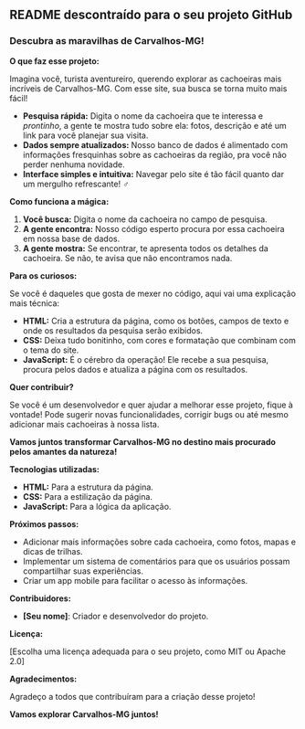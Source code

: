 ## **README descontraído para o seu projeto GitHub**

### **Descubra as maravilhas de Carvalhos-MG!** ️

**O que faz esse projeto:**

Imagina você, turista aventureiro, querendo explorar as cachoeiras mais incríveis de Carvalhos-MG. Com esse site, sua busca se torna muito mais fácil! 

* **Pesquisa rápida:** Digita o nome da cachoeira que te interessa e *prontinho*, a gente te mostra tudo sobre ela: fotos, descrição e até um link para você planejar sua visita. 
* **Dados sempre atualizados:** Nosso banco de dados é alimentado com informações fresquinhas sobre as cachoeiras da região, pra você não perder nenhuma novidade.
* **Interface simples e intuitiva:** Navegar pelo site é tão fácil quanto dar um mergulho refrescante! ‍♂️

**Como funciona a mágica:**

1. **Você busca:** Digita o nome da cachoeira no campo de pesquisa.
2. **A gente encontra:** Nosso código esperto procura por essa cachoeira em nossa base de dados.
3. **A gente mostra:** Se encontrar, te apresenta todos os detalhes da cachoeira. Se não, te avisa que não encontramos nada.

**Para os curiosos:**

Se você é daqueles que gosta de mexer no código, aqui vai uma explicação mais técnica:

* **HTML:** Cria a estrutura da página, como os botões, campos de texto e onde os resultados da pesquisa serão exibidos.
* **CSS:** Deixa tudo bonitinho, com cores e formatação que combinam com o tema do site.
* **JavaScript:** É o cérebro da operação! Ele recebe a sua pesquisa, procura pelos dados e atualiza a página com os resultados.

**Quer contribuir?**

Se você é um desenvolvedor e quer ajudar a melhorar esse projeto, fique à vontade! Pode sugerir novas funcionalidades, corrigir bugs ou até mesmo adicionar mais cachoeiras à nossa lista. 

**Vamos juntos transformar Carvalhos-MG no destino mais procurado pelos amantes da natureza!** 

**Tecnologias utilizadas:**

* **HTML:** Para a estrutura da página.
* **CSS:** Para a estilização da página.
* **JavaScript:** Para a lógica da aplicação.

**Próximos passos:**

* Adicionar mais informações sobre cada cachoeira, como fotos, mapas e dicas de trilhas.
* Implementar um sistema de comentários para que os usuários possam compartilhar suas experiências.
* Criar um app mobile para facilitar o acesso às informações.

**Contribuidores:**

* **[Seu nome]**: Criador e desenvolvedor do projeto.

**Licença:**

[Escolha uma licença adequada para o seu projeto, como MIT ou Apache 2.0]

**Agradecimentos:**

Agradeço a todos que contribuíram para a criação desse projeto! 

**Vamos explorar Carvalhos-MG juntos!** 

